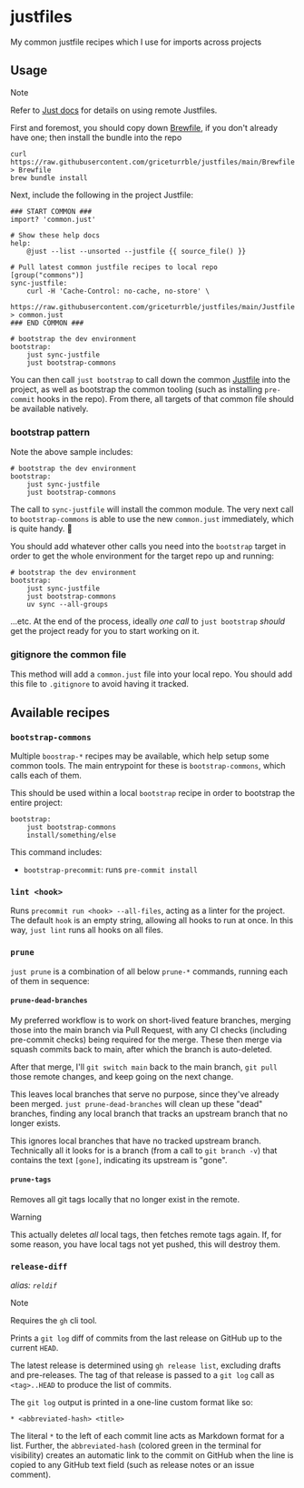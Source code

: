# justfiles
My common justfile recipes which I use for imports across projects

## Usage

> [!note]
> Refer to [Just docs](https://just.systems/man/en/remote-justfiles.html#remote-justfiles)
> for details on using remote Justfiles.

First and foremost, you should copy down [Brewfile](Brewfile),
if you don't already have one;
then install the bundle into the repo

```shell
curl https://raw.githubusercontent.com/griceturrble/justfiles/main/Brewfile > Brewfile
brew bundle install
```

Next, include the following in the project Justfile:

```just
### START COMMON ###
import? 'common.just'

# Show these help docs
help:
    @just --list --unsorted --justfile {{ source_file() }}

# Pull latest common justfile recipes to local repo
[group("commons")]
sync-justfile:
    curl -H 'Cache-Control: no-cache, no-store' \
        https://raw.githubusercontent.com/griceturrble/justfiles/main/Justfile > common.just
### END COMMON ###

# bootstrap the dev environment
bootstrap:
    just sync-justfile
    just bootstrap-commons
```

You can then call `just bootstrap` to call down the common [Justfile](Justfile)
into the project,
as well as bootstrap the common tooling
(such as installing `pre-commit` hooks in the repo).
From there, all targets of that common file should be available natively.

### bootstrap pattern

Note the above sample includes:

```just
# bootstrap the dev environment
bootstrap:
    just sync-justfile
    just bootstrap-commons
```

The call to `sync-justfile` will install the common module.
The very next call to `bootstrap-commons` is able to use the new `common.just` immediately,
which is quite handy. 🙂

You should add whatever other calls you need into the `bootstrap` target
in order to get the whole environment for the target repo up and running:

```just
# bootstrap the dev environment
bootstrap:
    just sync-justfile
    just bootstrap-commons
    uv sync --all-groups
```

...etc. At the end of the process, ideally *one call* to `just bootstrap`
*should* get the project ready for you to start working on it.

### gitignore the common file

This method will add a `common.just` file into your local repo.
You should add this file to `.gitignore` to avoid having it tracked.

## Available recipes

### `bootstrap-commons`

Multiple `boostrap-*` recipes may be available,
which help setup some common tools.
The main entrypoint for these is `bootstrap-commons`,
which calls each of them.

This should be used within a local `bootstrap` recipe
in order to bootstrap the entire project:

```just
bootstrap:
    just bootstrap-commons
    install/something/else
```

This command includes:

- `bootstrap-precommit`: runs `pre-commit install`

### `lint <hook>`

Runs `precommit run <hook> --all-files`,
acting as a linter for the project.
The default `hook` is an empty string,
allowing all hooks to run at once.
In this way, `just lint` runs all hooks on all files.

### `prune`

`just prune` is a combination of all below `prune-*` commands,
running each of them in sequence:

#### `prune-dead-branches`

My preferred workflow is to work on short-lived feature branches,
merging those into the main branch via Pull Request,
with any CI checks (including pre-commit checks)
being required for the merge.
These then merge via squash commits back to main,
after which the branch is auto-deleted.

After that merge,
I'll `git switch main` back to the main branch,
`git pull` those remote changes,
and keep going on the next change.

This leaves local branches that serve no purpose,
since they've already been merged.
`just prune-dead-branches` will clean up these "dead" branches,
finding any local branch that tracks an upstream branch
that no longer exists.

This ignores local branches that have no tracked upstream branch.
Technically all it looks for is a branch (from a call to `git branch -v`)
that contains the text `[gone]`,
indicating its upstream is "gone".

#### `prune-tags`

Removes all git tags locally that no longer exist in the remote.

> [!warning]
> This actually deletes *all* local tags,
> then fetches remote tags again.
> If, for some reason, you have local tags not yet pushed,
> this will destroy them.

### `release-diff`

*alias: `reldif`*

> [!note]
> Requires the `gh` cli tool.

Prints a `git log` diff of commits
from the last release on GitHub
up to the current `HEAD`.

The latest release is determined using `gh release list`,
excluding drafts and pre-releases.
The tag of that release is passed to a `git log` call as `<tag>..HEAD`
to produce the list of commits.

The `git log` output is printed in a one-line custom format like so:

```
* <abbreviated-hash> <title>
```

The literal `*` to the left of each commit line acts as
Markdown format for a list.
Further, the `abbreviated-hash`
(colored green in the terminal for visibility)
creates an automatic link to the commit on GitHub
when the line is copied to any GitHub text field
(such as release notes or an issue comment).
